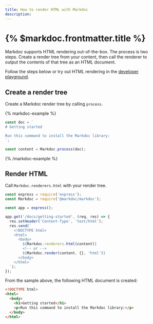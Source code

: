 ```yaml
---
title: How to render HTML with Markdoc
description:
---
```


# {% $markdoc.frontmatter.title %}


Markdoc supports HTML rendering out-of-the-box. The process is two steps. Create a render tree from your content, then call the renderer to output the contents of that tree as an HTML document. 

Follow the steps below or try out HTML rendering in the [developer playground](/sandbox?mode=html).

## Create a render tree

Create a Markdoc render tree by calling `process`.

{% markdoc-example %}

  ```js
  const doc = `
  # Getting started

  Run this command to install the Markdoc library:
  `;

  const content = Markdoc.process(doc);
  ```

  {% /markdoc-example %}

## Render HTML

Call `Markdoc.renderers.html` with your render tree.

```js
const express = require('express');
const Markdoc = require('@markdoc/markdoc');

const app = express();

app.get('/docs/getting-started', (req, res) => {
  res.setHeader('Content-Type', 'text/html');
  res.send(`
    <!DOCTYPE html>
    <html>
      <body>
        ${Markdoc.renderers.html(content)}
        <!-- or --> 
        ${Markdoc.render(content, {}, 'html')}
      </body>
    </html>
  `);
});
```

From the sample above, the following HTML document is created: 

```html
<!DOCTYPE html>
<html>
  <body>
    <h1>Getting started</h1>
    <p>Run this command to install the Markdoc library:</p>
  </body>
</html>
```